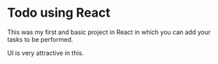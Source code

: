 
# Todo using React 

This was my first and basic project in React in which you can add your tasks to be performed.   

UI is very attractive in this.


     











 


   
  





 




 





 



 




 














 



















































































